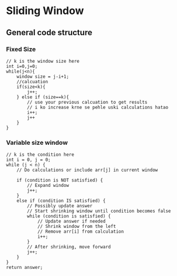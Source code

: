 # Sliding Window 
## General code structure
### Fixed Size
    // k is the window size here
    int i=0,j=0;
    while(j<n){
        window size = j-i+1;
        //calcuation
        if(size<k){ 
            j++;
        } else if (size==k){
            // use your previous calcuation to get results
            // i ko increase krne se pehle uski calculations hatao
            i++;
            j++
        }
    }

### Variable size window
    // k is the condition here
    int i = 0, j = 0;
    while (j < n) {
        // Do calculations or include arr[j] in current window

        if (condition is NOT satisfied) {
            // Expand window
            j++;
        } 
        else if (condition IS satisfied) {
            // Possibly update answer
            // Start shrinking window until condition becomes false
            while (condition is satisfied) {
                // Update answer if needed
                // Shrink window from the left
                // Remove arr[i] from calculation
                i++;
            }
            // After shrinking, move forward
            j++;
        }
    }
    return answer;

    